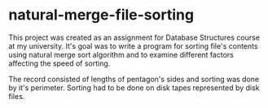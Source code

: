 # natural-merge-file-sorting

This project was created as an assignment for Database Structures course at my university.
It's goal was to write a program for sorting file's contents using natural merge sort algorithm and
to examine different factors affecting the speed of sorting.

The record consisted of lengths of pentagon's sides and sorting was done by it's perimeter.
Sorting had to be done on disk tapes represented by disk files.

